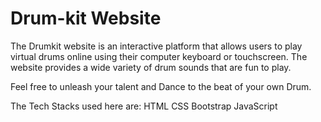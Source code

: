 # Drum-kit Website

The Drumkit website is an interactive platform that allows users to play virtual drums online using their computer keyboard or touchscreen.
The website provides a wide variety of drum sounds that are fun to play.

Feel free to unleash your talent and Dance to the beat of your own Drum.

The Tech Stacks used here are:
HTML
CSS
Bootstrap
JavaScript
